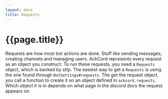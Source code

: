 ```yaml
---
layout: docs
title: Requests
---
```


# {{page.title}}

Requests are how most bot actions are done. Stuff like sending messages,
creating channels and managing users. AckCord represents every request as an
object you construct. To run these requests, you need a `Requests` object, which 
is backed by sttp. The easiest way to get a `Requests` is using the one found 
through `BotSettings#requests`. The get the request object, you call a function 
to create it on an object defined in `ackcord.requests`. Which object it is in 
depends on what page in the discord docs the request appears on.
